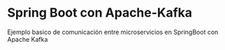 # Spring Boot con Apache-Kafka
Ejemplo basico de comunicación entre microservicios en SpringBoot con Apache Kafka 
